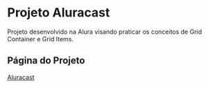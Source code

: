 # Projeto Aluracast

Projeto desenvolvido na Alura visando praticar os conceitos de Grid Container e Grid Items.

## Página do Projeto

[Aluracast](https://yapeansa.github.io/alura-cast/)
